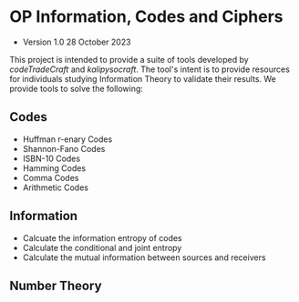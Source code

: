 # OP Information, Codes and Ciphers
- Version 1.0 28 October 2023

This project is intended to provide a suite of tools developed by _codeTradeCraft_ and _kalipysocraft_. 
The tool's intent is to provide resources for individuals studying Information Theory to validate their results.
We provide tools to solve the following:

## Codes
- Huffman r-enary Codes
- Shannon-Fano Codes
- ISBN-10 Codes
- Hamming Codes
- Comma Codes
- Arithmetic Codes
## Information
- Calcuate the information entropy of codes
- Calculate the conditional and joint entropy
- Calculate the mutual information between sources and receivers

## Number Theory

